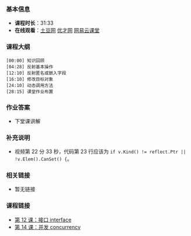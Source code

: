 <!--
author: vincent.tian
date: 2016-02-13
title: 第 13 课：反射 reflection
tags: go,programing
category: go编程基础
status: publish
summary: 《Go编程基础》是一套针对 Google 出品的 Go 语言的视频语音教程，主要面向新手级别的学习者。
-->

### 基本信息

- **课程时长**：31:33
- **在线观看**：[土豆网](http://www.tudou.com/programs/view/luV8Do0Szqw/) [优才网](http://www.ucai.cn/course/chapter/69/3259/4707) [网易云课堂](http://study.163.com/course/courseLearn.htm?courseId=306002#/learn/video?lessonId=421024&courseId=306002)

### 课程大纲

	[00:00] 知识回顾
	[04:28] 反射基本操作
	[12:10] 反射匿名或嵌入字段
	[16:10] 修改目标对象
	[24:10] 动态调用方法
	[28:15] 课堂作业布置
	
### 作业答案

- 下堂课讲解

### 补充说明

- 视频第 22 分 33 秒，代码第 23 行应该为 `if v.Kind() != reflect.Ptr || !v.Elem().CanSet() {`。

### 相关链接

- 暂无链接

### 课程链接

- [第 12 课：接口 interface](lecture12.html)
- [第 14 课：并发 concurrency](lecture14.html)
